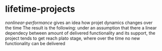 # lifetime-projects

*nonlinear-performance* gives an idea how projet dynamics changes over the time
The result is the following: under an assumption that there a linear dependecy between amount of delivered functionality and its support, the project tends to get reach plato stage, where over the time no new functionality can be delivered

